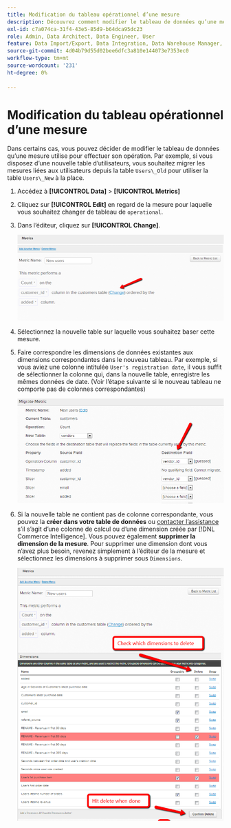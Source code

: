 ```yaml
---
title: Modification du tableau opérationnel d’une mesure
description: Découvrez comment modifier le tableau de données qu’une mesure utilise pour effectuer son opération.
exl-id: c7a074ca-31f4-43e5-85d9-b64dca95dc23
role: Admin, Data Architect, Data Engineer, User
feature: Data Import/Export, Data Integration, Data Warehouse Manager, Commerce Tables
source-git-commit: 4d04b79d55d02bee6dfc3a810e144073e7353ec0
workflow-type: tm+mt
source-wordcount: '231'
ht-degree: 0%

---
```


# Modification du tableau opérationnel d’une mesure

Dans certains cas, vous pouvez décider de modifier le tableau de données qu’une mesure utilise pour effectuer son opération. Par exemple, si vous disposez d’une nouvelle table d’utilisateurs, vous souhaitez migrer les mesures liées aux utilisateurs depuis la table `Users\_Old` pour utiliser la table `Users\_New` à la place.

1. Accédez à **[!UICONTROL Data]** > **[!UICONTROL Metrics]**
1. Cliquez sur **[!UICONTROL Edit]** en regard de la mesure pour laquelle vous souhaitez changer de tableau de `operational`.
1. Dans l’éditeur, cliquez sur **[!UICONTROL Change]**.

   ![Page de définition de la mesure affichant le paramètre du tableau opérationnel](../../assets/change-metrics-1.png)
1. Sélectionnez la nouvelle table sur laquelle vous souhaitez baser cette mesure.
1. Faire correspondre les dimensions de données existantes aux dimensions correspondantes dans le nouveau tableau. Par exemple, si vous aviez une colonne intitulée `User's registration date`, il vous suffit de sélectionner la colonne qui, dans la nouvelle table, enregistre les mêmes données de date. (Voir l’étape suivante si le nouveau tableau ne comporte pas de colonnes correspondantes)

   ![Liste déroulante de sélection de tableau présentant les tableaux disponibles](../../assets/change-metrics-2.png)

1. Si la nouvelle table ne contient pas de colonne correspondante, vous pouvez la **créer dans votre table de données** ou [contacter l’assistance](https://experienceleague.adobe.com/docs/commerce-knowledge-base/kb/troubleshooting/miscellaneous/mbi-service-policies.html) s’il s’agit d’une colonne de calcul ou d’une dimension créée par [!DNL Commerce Intelligence]. Vous pouvez également **supprimer la dimension de la mesure**. Pour supprimer une dimension dont vous n’avez plus besoin, revenez simplement à l’éditeur de la mesure et sélectionnez les dimensions à supprimer sous `Dimensions`.

   ![&#x200B; Menu déroulant de sélection de colonne opérationnelle &#x200B;](../../assets/change-metrics-3.png)
